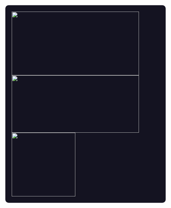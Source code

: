 <div style="background-color:#141321; padding:20px; border-radius:10px;">
  <a href="https://github.com/TriTacLe/github-readme-stats">
    <img height=200 width =400 align="center" src="https://github-readme-stats.vercel.app/api?username=TriTacLe&show_icons=true&theme=radical" />
  </a>
  <a href="https://github.com/TriTacLe/github-readme-stats">
    <img height=180 width=400 align="center" src="https://github-readme-stats.vercel.app/api/top-langs/?username=TriTacLe&hide_progress=true&theme=radical"/>
  <a/>
  <a href="https://github.com/TriTacLe/convoychat">
    <img height=200 align="center" src="https://github-readme-stats.vercel.app/api/wakatime?username=TriTacLe&theme=radical" />
  </a>
</div>
  
  
  
